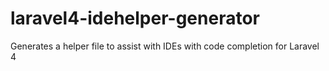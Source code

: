laravel4-idehelper-generator
============================

Generates a helper file to assist with IDEs with code completion for Laravel 4